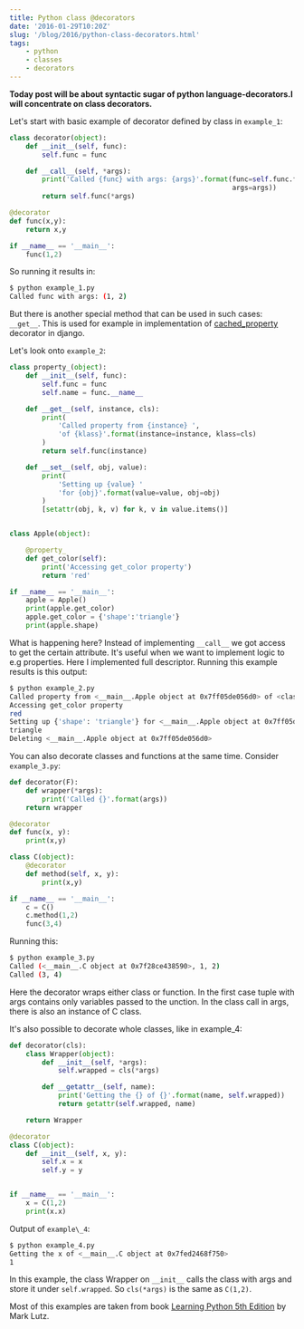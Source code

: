 ```yaml
---
title: Python class @decorators
date: '2016-01-29T10:20Z'
slug: '/blog/2016/python-class-decorators.html'
tags: 
    - python
    - classes
    - decorators
---
```


**Today post will be about syntactic sugar of python
language-decorators.I will concentrate on class decorators.**

Let's start with basic example of decorator defined by class in
`example_1`:

```python
class decorator(object):
    def __init__(self, func):
        self.func = func

    def __call__(self, *args):
        print('Called {func} with args: {args}'.format(func=self.func.func_name,
                                                       args=args))
        return self.func(*args)

@decorator
def func(x,y):
    return x,y

if __name__ == '__main__':
    func(1,2)
```

So running it results in:

```bash
$ python example_1.py
Called func with args: (1, 2)
```

But there is another special method that can be used in such cases:
`__get__`. This is used for example in implementation of
[cached_property](https://github.com/django/django/blob/master/django/utils/functional.py#L19)
decorator in django.

Let's look onto `example_2`:

```python
class property_(object):
    def __init__(self, func):
        self.func = func
        self.name = func.__name__

    def __get__(self, instance, cls):
        print(
            'Called property from {instance} ',
            'of {klass}'.format(instance=instance, klass=cls)
        )
        return self.func(instance)

    def __set__(self, obj, value):
        print(
            'Setting up {value} '
            'for {obj}'.format(value=value, obj=obj)
        )
        [setattr(obj, k, v) for k, v in value.items()]


class Apple(object):

    @property_
    def get_color(self):
        print('Accessing get_color property')
        return 'red'

if __name__ == '__main__':
    apple = Apple()
    print(apple.get_color)
    apple.get_color = {'shape':'triangle'}
    print(apple.shape)
```

What is happening here? Instead of implementing `__call__` we got access
to get the certain attribute. It's useful when we want to implement
logic to e.g properties. Here I implemented full descriptor. Running
this example results is this output:

```bash
$ python example_2.py
Called property from <__main__.Apple object at 0x7ff05de056d0> of <class '__main__.Apple'>
Accessing get_color property
red
Setting up {'shape': 'triangle'} for <__main__.Apple object at 0x7ff05de056d0>
triangle
Deleting <__main__.Apple object at 0x7ff05de056d0>
```

You can also decorate classes and functions at the same time. Consider
`example_3.py`:

```python
def decorator(F):
    def wrapper(*args):
        print('Called {}'.format(args))
    return wrapper

@decorator
def func(x, y):
    print(x,y)

class C(object):
    @decorator
    def method(self, x, y):
        print(x,y)

if __name__ == '__main__':
    c = C()
    c.method(1,2)
    func(3,4)
```

Running this:

```bash
$ python example_3.py
Called (<__main__.C object at 0x7f28ce438590>, 1, 2)
Called (3, 4)
```

Here the decorator wraps either class or function. In the first case
tuple with args contains only variables passed to the unction. In the
class call in args, there is also an instance of C class.

It's also possible to decorate whole classes, like in example\_4:

```python
def decorator(cls):
    class Wrapper(object):
        def __init__(self, *args):
            self.wrapped = cls(*args)

        def __getattr__(self, name):
            print('Getting the {} of {}'.format(name, self.wrapped))
            return getattr(self.wrapped, name)

    return Wrapper

@decorator
class C(object):
    def __init__(self, x, y):
        self.x = x
        self.y = y


if __name__ == '__main__':
    x = C(1,2)
    print(x.x)
```

Output of `example\_4`:

```bash
$ python example_4.py
Getting the x of <__main__.C object at 0x7fed2468f750>
1
```

In this example, the class Wrapper on `__init__` calls the class with
args and store it under `self.wrapped`. So `cls(*args)` is the same as
`C(1,2)`.

Most of this examples are taken from book [Learning Python 5th
Edition](http://www.amazon.com/gp/product/1449355730?keywords=learning%20python%205th%20edition&qid=1454103755&ref_=sr_1_1&sr=8-1)
by Mark Lutz.
